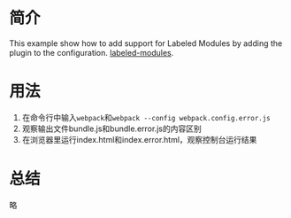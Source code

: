 # 简介
This example show how to add support for Labeled Modules by adding the plugin to the configuration.
[labeled-modules](https://github.com/webpack/webpack/tree/master/examples/labeled-modules).

# 用法
1. 在命令行中输入`webpack`和`webpack --config webpack.config.error.js`
2. 观察输出文件bundle.js和bundle.error.js的内容区别
2. 在浏览器里运行index.html和index.error.html，观察控制台运行结果

# 总结
略